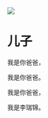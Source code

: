 <!DOCTYPE html>
<html lang="en">
<head>
<meta chanset="UTF-8">
<title>唐诗一首</title>
  </head>
<body>
<img src="c30aa3479eb77312f161a6a097230627_veer-107476628jpg"/>
<h1>儿子</h1>
<p>我是你爸爸，</p>
<p>我是你爸爸。</p>
<p>我是你爸爸，</p>
<p>我是李瑞锦。</p>
</body>
</html>
